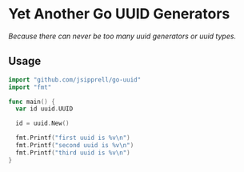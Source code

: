 Yet Another Go UUID Generators
==============================

_Because there can never be too many uuid generators or uuid types._

Usage
-----


```go
import "github.com/jsipprell/go-uuid"
import "fmt"

func main() {
  var id uuid.UUID

  id = uuid.New()

  fmt.Printf("first uuid is %v\n")
  fmt.Printf("second uuid is %v\n")
  fmt.Printf("third uuid is %v\n")
}
```

